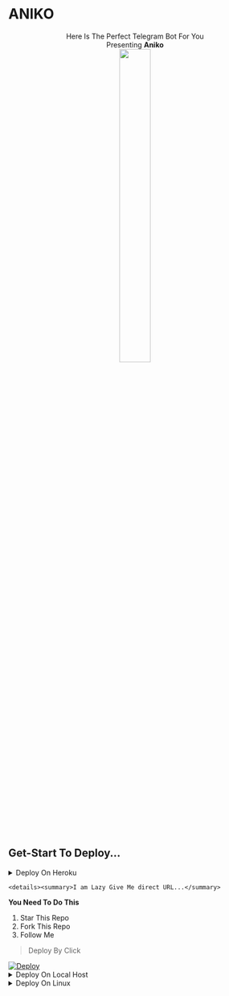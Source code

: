 
# ANIKO

<p align="center"
Anime Fans?<br>
Here Is The Perfect Telegram Bot For You<br>
Presenting <b>Aniko</b> <br>
<img src="https://i.pinimg.com/originals/e2/45/27/e24527408cab572eb4a5adc8aec3afb5.gif" width=35% height=40%/>
</p>

## Get-Start To Deploy...

<details><summary>Deploy On Heroku</summary>

    <details><summary>I Don't Want My Account To Get Banned..</summary>

1. Fork This Repo <i>This Is Mandotory</i> <br>
2. Go To <a href="https://www.heroku.com/">Heroku.com</a><br>
3. Create A <a href="https://dashboard.heroku.com/new-app?org=personal-apps">New App Named Aniko-1</a><br>
4. Connect Your App Using <a href="https://dashboard.heroku.com/apps/Aniko-1/deploy/github">Github Account</a><br>
5. Add Config Vars <a href="https://dashboard.heroku.com/apps/Aniko-1/settings">In Your Apps Setting</a><br>
6. Add All The Varibles Like Shown In Image.<br>
<img src="https://github.com/Rohith-sreedharan/Aniko-anime/blob/main/static/HEroku-Vars.png"><br>
And Copy All of The Varibles Given Below And Add in there<br>

<b>Mandotory</b>
<ol>
  <li>API_HASH - 32 digit hash from tg</li>
  <li>API_ID - 7 digit api id</li>
  <li>bot token - 46 digit of bot token from @botfather</li>
  <li>OWNER_ID - 10 digt user id</li>
  <li>LOG_CHAT_ID - (add that with -) 14 digit of private group id (-1001482059289)</li>
  <li>UPDATES_CHANNEL - Your Channel Name without @ or t.me/</li>
</ol>
<i>If Needed</i>
<ol>
  <li>STRT_IMG - Url of image/gif whenever user tries start</li>
</ol>
</details>

    <details><summary>I am Lazy Give Me direct URL...</summary>

<b>You Need To Do This</b>
<ol>
  <li>Star This Repo</li>
  <li>Fork This Repo</li>
  <li>Follow Me <https://www.github.com/rohith-sreedharan></li>
</ol>

> Deploy By Click

<a href="https://heroku.com/deploy?template=https://github.com/rohith-sreedharan/Aniko">
  <img src="https://www.herokucdn.com/deploy/button.svg" alt="Deploy">
</a>
</details>
</details>


  <details><summary>Deploy On Local Host</summary>

      <details><summary>Deploy On Windows</summary>
  
> ON Windows You Need <a href="https://python.org/downloads">PYTHON 3.6 + </a>

<ol>
  <li>Git Clone THe Repo</li>
  <li>Edit config.py</li>
  <li>pip install -r requirements.txt</li>
  <li>In Terminal Do py bot.py</li>
</ol>
</details>


  <details><summary>Deploy On Linux</summary>
      > Needed Atleast Python 3.6

<ol>
  <li>Git clone..</li>
  <li>Edit Config.py</li>
  <li>Install requirements</li>
  <li>Run bot.py</li>
</ol>
</details>
</details>
